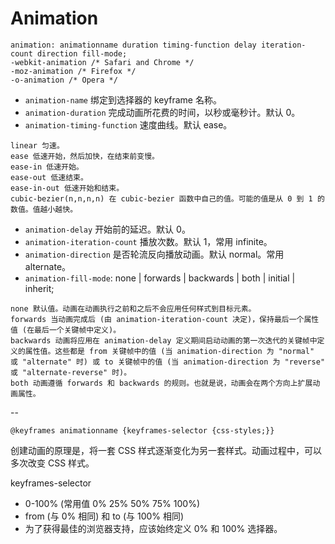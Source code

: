 # Animation

```
animation: animationname duration timing-function delay iteration-count direction fill-mode;
-webkit-animation /* Safari and Chrome */
-moz-animation /* Firefox */
-o-animation /* Opera */
```

* `animation-name` 绑定到选择器的 keyframe 名称。
* `animation-duration` 完成动画所花费的时间，以秒或毫秒计。默认 0。
* `animation-timing-function` 速度曲线。默认 ease。
```
linear 匀速。
ease 低速开始，然后加快，在结束前变慢。
ease-in	低速开始。
ease-out 低速结束。
ease-in-out 低速开始和结束。
cubic-bezier(n,n,n,n) 在 cubic-bezier 函数中自己的值。可能的值是从 0 到 1 的数值。值越小越快。
```
* `animation-delay` 开始前的延迟。默认 0。
* `animation-iteration-count` 播放次数。默认 1，常用 infinite。
* `animation-direction` 是否轮流反向播放动画。默认 normal。常用 alternate。
* `animation-fill-mode`: none | forwards | backwards | both | initial | inherit;
```
none 默认值。动画在动画执行之前和之后不会应用任何样式到目标元素。
forwards 当动画完成后 (由 animation-iteration-count 决定)，保持最后一个属性值 (在最后一个关键帧中定义)。 
backwards 动画将应用在 animation-delay 定义期间启动动画的第一次迭代的关键帧中定义的属性值。这些都是 from 关键帧中的值 (当 animation-direction 为 "normal" 或 "alternate" 时) 或 to 关键帧中的值 (当 animation-direction 为 "reverse" 或 "alternate-reverse" 时)。
both 动画遵循 forwards 和 backwards 的规则。也就是说，动画会在两个方向上扩展动画属性。
```

--

    @keyframes animationname {keyframes-selector {css-styles;}}

创建动画的原理是，将一套 CSS 样式逐渐变化为另一套样式。动画过程中，可以多次改变 CSS 样式。

keyframes-selector
* 0-100% (常用值 0% 25% 50% 75% 100%)
* from (与 0% 相同) 和 to (与 100% 相同)
* 为了获得最佳的浏览器支持，应该始终定义 0% 和 100% 选择器。



